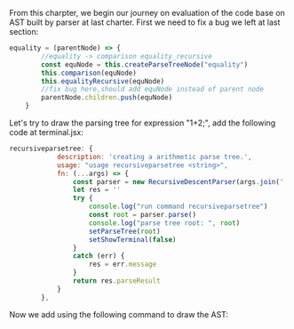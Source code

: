 From this charpter, we begin our journey on evaluation of the code base on AST built by parser at last charter. First we need to fix a bug we left at last section:
```js
equality = (parentNode) => {
        //equality -> comparison equality_recursive
        const equNode = this.createParseTreeNode("equality")
        this.comparison(equNode)
        this.equalityRecursive(equNode)
        //fix bug here,should add equNode instead of parent node
        parentNode.children.push(equNode)
    }
```
Let's try to draw the parsing tree for expression "1+2;", add the following code at terminal.jsx:
```js
recursiveparsetree: {
            description: 'creating a arithmetic parse tree.',
            usage: "usage recursiveparsetree <string>",
            fn: (...args) => {
                const parser = new RecursiveDescentParser(args.join(' '))
                let res = ''
                try {
                    console.log("run command recursiveparsetree")
                    const root = parser.parse()
                    console.log("parse tree root: ", root)
                    setParseTree(root)
                    setShowTerminal(false)
                }
                catch (err) {
                    res = err.message
                }
                return res.parseResult
            }
        },
```
Now we add using the following command to draw the AST:
